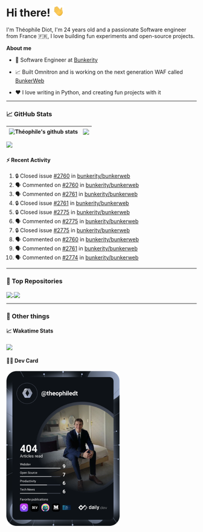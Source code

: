 # Hi there! <img src="./wave.gif" width="30px" height="30px" />

I'm Théophile Diot, I'm 24 years old and a passionate Software engineer from France 🇫🇷, I love building fun experiments and open-source projects.

**About me**

- 💼 Software Engineer at [Bunkerity](https://www.bunkerity.com/)

- 📈 Built Omnitron and is working on the next generation WAF called [BunkerWeb](https://www.bunkerweb.io)

- ❤️ I love writing in Python, and creating fun projects with it

---

### 📈 GitHub Stats

| <img align="center" src="https://github-readme-stats.vercel.app/api?username=TheophileDiot&show_icons=true&include_all_commits=true&theme=algolia&hide_border=true&rank_icon=github" alt="Théophile's github stats" /> | <img align="center" src="https://github-readme-stats.vercel.app/api/top-langs/?username=TheophileDiot&layout=compact&theme=algolia&hide_border=true" /> |
| ---------------------------------------------------------------------------------------------------------------------------------------------------------------------------------------------------------------------- | ------------------------------------------------------------------------------------------------------------------------------------------------------- |

![](https://github-readme-activity-graph.vercel.app/graph?username=TheophileDiot&theme=tokyo-night)

#### :zap: Recent Activity

<!--START_SECTION:activity-->
1. 🔒 Closed issue [#2760](https://github.com/bunkerity/bunkerweb/issues/2760) in [bunkerity/bunkerweb](https://github.com/bunkerity/bunkerweb)
2. 🗣 Commented on [#2760](https://github.com/bunkerity/bunkerweb/issues/2760#issuecomment-3410047900) in [bunkerity/bunkerweb](https://github.com/bunkerity/bunkerweb)
3. 🗣 Commented on [#2761](https://github.com/bunkerity/bunkerweb/issues/2761#issuecomment-3410037711) in [bunkerity/bunkerweb](https://github.com/bunkerity/bunkerweb)
4. 🔒 Closed issue [#2761](https://github.com/bunkerity/bunkerweb/issues/2761) in [bunkerity/bunkerweb](https://github.com/bunkerity/bunkerweb)
5. 🔒 Closed issue [#2775](https://github.com/bunkerity/bunkerweb/issues/2775) in [bunkerity/bunkerweb](https://github.com/bunkerity/bunkerweb)
6. 🗣 Commented on [#2775](https://github.com/bunkerity/bunkerweb/issues/2775#issuecomment-3384574930) in [bunkerity/bunkerweb](https://github.com/bunkerity/bunkerweb)
7. 🔒 Closed issue [#2775](https://github.com/bunkerity/bunkerweb/issues/2775) in [bunkerity/bunkerweb](https://github.com/bunkerity/bunkerweb)
8. 🗣 Commented on [#2760](https://github.com/bunkerity/bunkerweb/issues/2760#issuecomment-3382205415) in [bunkerity/bunkerweb](https://github.com/bunkerity/bunkerweb)
9. 🗣 Commented on [#2761](https://github.com/bunkerity/bunkerweb/issues/2761#issuecomment-3382185450) in [bunkerity/bunkerweb](https://github.com/bunkerity/bunkerweb)
10. 🗣 Commented on [#2774](https://github.com/bunkerity/bunkerweb/issues/2774#issuecomment-3382181682) in [bunkerity/bunkerweb](https://github.com/bunkerity/bunkerweb)
<!--END_SECTION:activity-->

---

### 🔧 Top Repositories

<a href="https://github.com/bunkerity/bunkerweb">
  <img align="center" src="https://github-readme-stats.vercel.app/api/pin/?username=Bunkerity&repo=bunkerweb&theme=algolia" />
</a>
<a href="https://github.com/TheophileDiot/Omnitron">
  <img align="center" src="https://github-readme-stats.vercel.app/api/pin/?username=TheophileDiot&repo=Omnitron&theme=algolia" />
</a>

---

### 🎉 Other things

#### 📈 Wakatime Stats

<a href="https://wakatime.com/@theophile_bunkerity">
  <img align="center" src="https://github-readme-stats.vercel.app/api/wakatime?username=3aa5ce41-c253-43d9-8441-a721e446a45f&layout=compact&theme=algolia" />
</a>

#### 👨‍💻 Dev Card

<a href="https://app.daily.dev/TheophileDt">
  <img src="./devcard.svg" width="300" alt="Théophile Diot's Dev Card"/>
</a>
